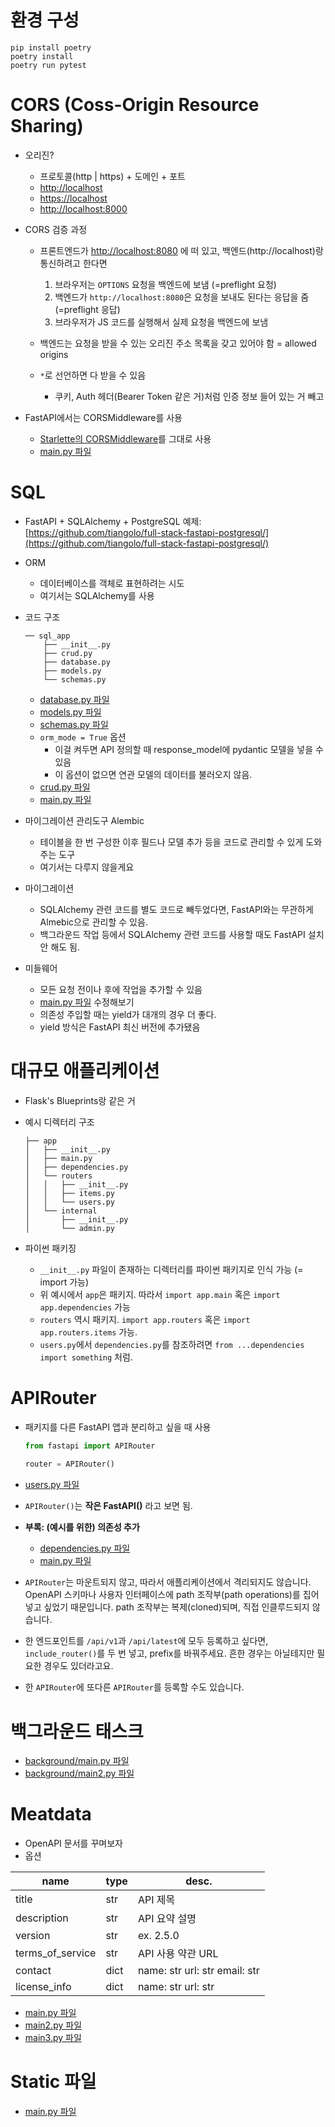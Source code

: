 # 환경 구성

```shell
pip install poetry
poetry install
poetry run pytest
```

# CORS (Coss-Origin Resource Sharing)
 - 오리진?
   - 프로토콜(http | https) + 도메인 + 포트
   - [http://localhost](http://localhost)
   - [https://localhost](https://localhost)
   - [http://localhost:8000](http://localhost:8000)

 - CORS 검증 과정
   - 프론트엔드가 [http://localhost:8080](http://localhost:8080) 에 떠 있고, 백엔드(http://localhost)랑 통신하려고 한다면
        1. 브라우저는 `OPTIONS` 요청을 백엔드에 보냄 (=preflight 요청)
        1. 백엔드가 `http://localhost:8080`은 요청을 보내도 된다는 응답을 줌 (=preflight 응답)
        1. 브라우저가 JS 코드를 실행해서 실제 요청을 백엔드에 보냄
                
   - 백엔드는 요청을 받을 수 있는 오리진 주소 목록을 갖고 있어야 함 = allowed origins
   - `*`로 선언하면 다 받을 수 있음
        -   쿠키, Auth 헤더(Bearer Token 같은 거)처럼 인증 정보 들어 있는 거 빼고

 - FastAPI에서는 CORSMiddleware를 사용
   - [Starlette의 CORSMiddleware](https://www.starlette.io/middleware/#corsmiddleware)를 그대로 사용
   - [main.py 파일](03_cors/cors.py)

# SQL
 - FastAPI + SQLAlchemy + PostgreSQL 예제: [https://github.com/tiangolo/full-stack-fastapi-postgresql/](https://github.com/tiangolo/full-stack-fastapi-postgresql/)

 - ORM
   - 데이터베이스를 객체로 표현하려는 시도
   - 여기서는 SQLAlchemy를 사용

 - 코드 구조
    ```
    ── sql_app
        ├── __init__.py
        ├── crud.py
        ├── database.py
        ├── models.py
        └── schemas.py
    ```
            
   - [database.py 파일](04_sql_app/database.py)
   - [models.py 파일](04_sql_app/models.py)
   - [schemas.py 파일](04_sql_app/schemas.py)
   - `orm_mode = True` 옵션
     - 이걸 켜두면 API 정의할 때 response\_model에 pydantic 모델을 넣을 수 있음
     - 이 옵션이 없으면 연관 모델의 데이터를 불러오지 않음.
   - [crud.py 파일](04_sql_app/crud.py)
   - [main.py 파일](04_sql_app/main.py)

 - 마이그레이션 관리도구 Alembic
   - 테이블을 한 번 구성한 이후 필드나 모델 추가 등을 코드로 관리할 수 있게 도와주는 도구
   - 여기서는 다루지 않을게요

 - 마이그레이션
   - SQLAlchemy 관련 코드를 별도 코드로 빼두었다면, FastAPI와는 무관하게 Almebic으로 관리할 수 있음.
   - 백그라운드 작업 등에서 SQLAlchemy 관련 코드를 사용할 때도 FastAPI 설치 안 해도 됨.

 - 미들웨어
   - 모든 요청 전이나 후에 작업을 추가할 수 있음
   - [main.py 파일](04_sql_app/main.py) 수정해보기
   - 의존성 주입할 때는 yield가 대개의 경우 더 좋다.
   - yield 방식은 FastAPI 최신 버전에 추가됐음

# 대규모 애플리케이션
 - Flask's Blueprints랑 같은 거

 - 예시 디렉터리 구조
    ```shell
    ├── app
    │   ├── __init__.py
    │   ├── main.py
    │   ├── dependencies.py
    │   └── routers
    │   │   ├── __init__.py
    │   │   ├── items.py
    │   │   └── users.py
    │   └── internal
    │       ├── __init__.py
    │       └── admin.py
    ```

 - 파이썬 패키징
   - `__init__.py` 파일이 존재하는 디렉터리를 파이썬 패키지로 인식 가능 (= import 가능)
   - 위 예시에서 `app`은 패키지. 따라서 `import app.main` 혹은 `import app.dependencies` 가능
   - `routers` 역시 패키지. `import app.routers` 혹은 `import app.routers.items` 가능.
   - `users.py`에서 `dependencies.py`를 참조하려면 `from ...dependencies import something` 처럼.

# APIRouter
 - 패키지를 다른 FastAPI 앱과 분리하고 싶을 때 사용
    ```python
    from fastapi import APIRouter
        
    router = APIRouter()
    ```
        
 - [users.py 파일](05_bigger_app/routers/users.py)

 - `APIRouter()`는 **작은 FastAPI()** 라고 보면 됨.

 - **부록: (예시를 위한) 의존성 추가**
   - [dependencies.py 파일](05_bigger_app/dependencies.py)
   - [main.py 파일](05_bigger_app/main.py)

 - `APIRouter`는 마운트되지 않고, 따라서 애플리케이션에서 격리되지도 않습니다. OpenAPI 스키마나 사용자 인터페이스에 path 조작부(path operations)를 집어넣고 싶었기 때문입니다. path 조작부는 복제(cloned)되며, 직접 인클루드되지 않습니다.
 - 한 엔드포인트를 `/api/v1`과 `/api/latest`에 모두 등록하고 싶다면, `include_router()`를 두 번 넣고, prefix를 바꿔주세요. 흔한 경우는 아닐테지만 필요한 경우도 있더라고요.
 - 한 `APIRouter`에 또다른 `APIRouter`를 등록할 수도 있습니다.

# 백그라운드 태스크
 - [background/main.py 파일](06_background/main.py)
 - [background/main2.py 파일](06_background/main2.py)

# Meatdata
 - OpenAPI 문서를 꾸며보자
 - 옵션

| name            | type  | desc.                         |
|------------------|------|-------------------------------|
| title            | str  | API 제목                      |
| description      | str  | API 요약 설명                 |
| version          | str  | ex. 2.5.0                     |
| terms_of_service | str  | API 사용 약관 URL             |
| contact          | dict | name: str url: str email: str |
| license_info     | dict | name: str url: str            |

 - [main.py 파일](07_metadata/main.py)
 - [main2.py 파일](07_metadata/main2.py)
 - [main3.py 파일](07_metadata/main3.py)

# Static 파일
 - [main.py 파일](https:github.com/raccoonyy/fastapi-study/blob/main/week2/static_files/main.py)
